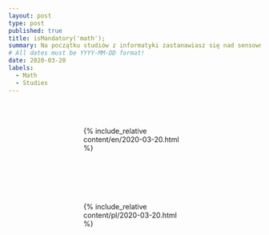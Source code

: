 ```yaml
---
layout: post
type: post
published: true
title: isMandatory('math');
summary: Na początku studiów z informatyki zastanawiasz się nad sensownością tak dużej liczby przedmiotów z matematyki? Sam tak miałem. Logika, analiza, dyskretna, probabilistyka, algebra itd.. Gdy poszukasz o tym informacji dowiesz się, że można bez matematyki spokojnie działać. Pomyślałem, że dołożę swój grosik w tym temacie.
# All dates must be YYYY-MM-DD format!
date: 2020-03-20
labels:
  - Math
  - Studies
---
```


<div class="ui top attached tabular menu">
  <span class="iconify icon-30" data-icon="pixelarticons:code" style="color: white; margin: auto 15px;"></span>

<a class="item active" data-tab="first"><span class="iconify icon-20" data-icon="twemoji:flag-england"></span></a>
<a class="item" data-tab="second"><span class="iconify icon-20" data-icon="emojione-v1:flag-for-poland"></span></a>

</div>

<!--
****************************************
ENGLISH TAB
****************************************
-->
<div class="ui bottom attached tab segment active mb-5" data-tab="first" style="padding: 50px 150px;">
     {% include_relative content/en/2020-03-20.html %}
</div>

<!--
****************************************
POLISH TAB
****************************************
-->
<div class="ui bottom attached tab segment mb-5" data-tab="second" style="padding: 50px 150px;">
     {% include_relative content/pl/2020-03-20.html %}
</div>
